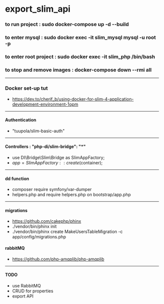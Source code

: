 # export_slim_api

### to run project : sudo docker-compose up -d --build
### to enter mysql : sudo docker exec -it slim_mysql mysql -u root -p
### to enter root project : sudo docker exec -it slim_php /bin/bash
### to stop and remove images : docker-compose down --rmi all

------------------------------------------------
### Docker set-up tut
-  https://dev.to/cherif_b/using-docker-for-slim-4-application-development-environment-1opm
------------------------------------------------
#### Authentication
- "tuupola/slim-basic-auth"
------------------------------------------------
#### Controllers :   "php-di/slim-bridge": "*"
- use DI\Bridge\Slim\Bridge as SlimAppFactory;
- $app = SlimAppFactory::create($container);
------------------------------------------------
#### dd function
- composer require symfony/var-dumper
- helpers.php and require helpers.php on bootstrap/app.php
------------------------------------------------
#### migrations
- https://github.com/cakephp/phinx
- ./vendor/bin/phinx init
- ./vendor/bin/phinx create MakeUsersTableMigration -c app/config/migrations.php

#### rabbitMQ
- https://github.com/php-amqplib/php-amqplib

------------------------------------------------
#### TODO
- use RabbitMQ 
- CRUD for properties
- export API